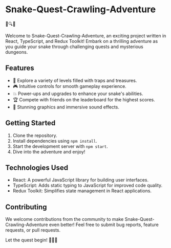 # Snake-Quest-Crawling-Adventure

🐍🔍🚀

Welcome to Snake-Quest-Crawling-Adventure, an exciting project written in React, TypeScript, and Redux Toolkit! Embark on a thrilling adventure as you guide your snake through challenging quests and mysterious dungeons.

## Features

- 🌟 Explore a variety of levels filled with traps and treasures.
- 🎮 Intuitive controls for smooth gameplay experience.
- 💥 Power-ups and upgrades to enhance your snake's abilities.
- 🏆 Compete with friends on the leaderboard for the highest scores.
- 🎨 Stunning graphics and immersive sound effects.

## Getting Started

1. Clone the repository.
2. Install dependencies using `npm install`.
3. Start the development server with `npm start`.
4. Dive into the adventure and enjoy!

## Technologies Used

- React: A powerful JavaScript library for building user interfaces.
- TypeScript: Adds static typing to JavaScript for improved code quality.
- Redux Toolkit: Simplifies state management in React applications.

## Contributing

We welcome contributions from the community to make Snake-Quest-Crawling-Adventure even better! Feel free to submit bug reports, feature requests, or pull requests.

Let the quest begin! 🌟🐍🏰
